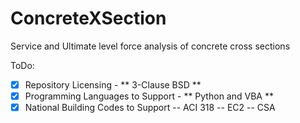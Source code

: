 # ConcreteXSection
Service and Ultimate level force analysis of concrete cross sections

ToDo:
- [x] Repository Licensing - ** 3-Clause BSD **
- [x] Programming Languages to Support - ** Python and VBA **
- [x] National Building Codes to Support
-- ACI 318
-- EC2
-- CSA
